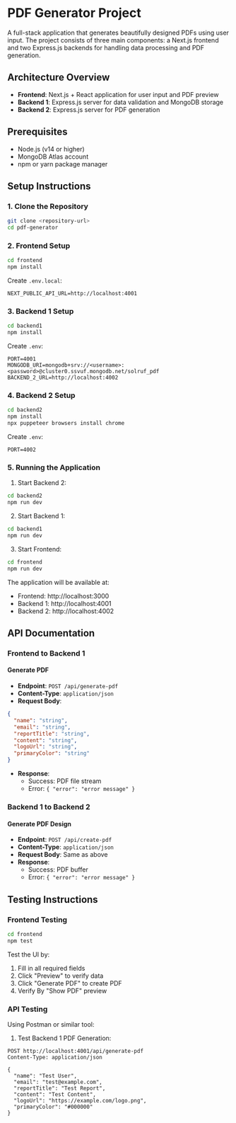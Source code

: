 

# PDF Generator Project

A full-stack application that generates beautifully designed PDFs using user input. The project consists of three main components: a Next.js frontend and two Express.js backends for handling data processing and PDF generation.

## Architecture Overview

- **Frontend**: Next.js + React application for user input and PDF preview
- **Backend 1**: Express.js server for data validation and MongoDB storage
- **Backend 2**: Express.js server for PDF generation

## Prerequisites

- Node.js (v14 or higher)
- MongoDB Atlas account
- npm or yarn package manager

## Setup Instructions

### 1. Clone the Repository

```bash
git clone <repository-url>
cd pdf-generator
```

### 2. Frontend Setup

```bash
cd frontend
npm install
```

Create `.env.local`:
```
NEXT_PUBLIC_API_URL=http://localhost:4001
```

### 3. Backend 1 Setup

```bash
cd backend1
npm install
```

Create `.env`:
```
PORT=4001
MONGODB_URI=mongodb+srv://<username>:<password>@cluster0.ssvuf.mongodb.net/solruf_pdf
BACKEND_2_URL=http://localhost:4002
```

### 4. Backend 2 Setup

```bash
cd backend2
npm install
npx puppeteer browsers install chrome
```

Create `.env`:
```
PORT=4002
```

### 5. Running the Application

1. Start Backend 2:
```bash
cd backend2
npm run dev
```

2. Start Backend 1:
```bash
cd backend1
npm run dev
```

3. Start Frontend:
```bash
cd frontend
npm run dev
```

The application will be available at:
- Frontend: http://localhost:3000
- Backend 1: http://localhost:4001
- Backend 2: http://localhost:4002

## API Documentation

### Frontend to Backend 1

#### Generate PDF
- **Endpoint**: `POST /api/generate-pdf`
- **Content-Type**: `application/json`
- **Request Body**:
```json
{
  "name": "string",
  "email": "string",
  "reportTitle": "string",
  "content": "string",
  "logoUrl": "string",
  "primaryColor": "string"
}
```
- **Response**: 
  - Success: PDF file stream
  - Error: `{ "error": "error message" }`

### Backend 1 to Backend 2

#### Generate PDF Design
- **Endpoint**: `POST /api/create-pdf`
- **Content-Type**: `application/json`
- **Request Body**: Same as above
- **Response**:
  - Success: PDF buffer
  - Error: `{ "error": "error message" }`

## Testing Instructions

### Frontend Testing

```bash
cd frontend
npm test
```

Test the UI by:
1. Fill in all required fields
2. Click "Preview" to verify data
3. Click "Generate PDF" to create PDF
4. Verify By "Show PDF" preview

### API Testing

Using Postman or similar tool:

1. Test Backend 1 PDF Generation:
```
POST http://localhost:4001/api/generate-pdf
Content-Type: application/json

{
  "name": "Test User",
  "email": "test@example.com",
  "reportTitle": "Test Report",
  "content": "Test Content",
  "logoUrl": "https://example.com/logo.png",
  "primaryColor": "#000000"
}
```





